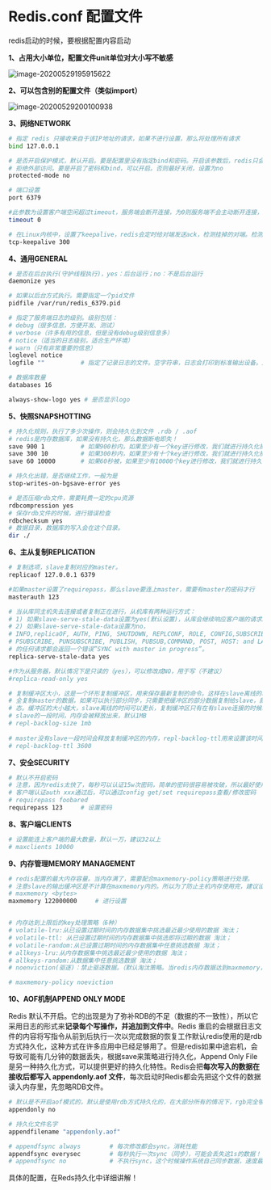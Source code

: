 # Redis.conf 配置文件

redis启动的时候，要根据配置内容启动

**1、占用大小单位，配置文件unit单位对大小写不敏感**

![image-20200529195915622](https://gitee.com/zero049/MyNoteImages/raw/master/image-20200529195915622.png)

**2、可以包含别的配置文件（类似import）**

![image-20200529200100938](https://gitee.com/zero049/MyNoteImages/raw/master/image-20200529200100938.png)



**3、网络NETWORK**

```bash
# 指定 redis 只接收来自于该IP地址的请求，如果不进行设置，那么将处理所有请求
bind 127.0.0.1

# 是否开启保护模式，默认开启。要是配置里没有指定bind和密码。开启该参数后，redis只会本地进行访问，
# 拒绝外部访问。要是开启了密码和bind，可以开启。否则最好关闭，设置为no
protected-mode no

# 端口设置
port 6379

#此参数为设置客户端空闲超过timeout，服务端会断开连接，为0则服务端不会主动断开连接，不能小于0
timeout 0

# 在Linux内核中，设置了keepalive，redis会定时给对端发送ack，检测挂掉的对端。检测到对端关闭需要两倍的设置值
tcp-keepalive 300
```



**4、通用GENERAL**

```bash
# 是否在后台执行(守护线程执行)，yes：后台运行；no：不是后台运行
daemonize yes

# 如果以后台方式执行。需要指定一个pid文件
pidfile /var/run/redis_6379.pid

# 指定了服务端日志的级别。级别包括：
# debug（很多信息，方便开发、测试）
# verbose（许多有用的信息，但是没有debug级别信息多）
# notice（适当的日志级别，适合生产环境）
# warn（只有非常重要的信息）
loglevel notice
logfile ""			# 指定了记录日志的文件。空字符串，日志会打印到标准输出设备。后台运行的redis标准输出是/dev/null

# 数据库数量
databases 16

always-show-logo yes # 是否显示logo

```



**5、快照SNAPSHOTTING**

```bash
# 持久化规则，执行了多少次操作，则会持久化到文件 .rdb / .aof
# redis是内存数据库，如果没有持久化，那么数据断电即失！
save 900 1			# 如果900秒内，如果至少有一个key进行修改，我们就进行持久化操作
save 300 10			# 如果300秒内，如果至少有十个key进行修改，我们就进行持久化操作
save 60 10000		# 如果60秒被，如果至少有10000个key进行修改，我们就进行持久化操作

# 持久化出错，是否继续工作，一般为是
stop-writes-on-bgsave-error yes

# 是否压缩rdb文件，需要耗费一定的cpu资源
rdbcompression yes
# 保存rdb文件的时候，进行错误检查
rdbchecksum yes
# 数据目录，数据库的写入会在这个目录。
dir ./

```



**6、主从复制REPLICATION**

```bash
# 复制选项，slave复制对应的master。
replicaof 127.0.0.1 6379

#如果master设置了requirepass，那么slave要连上master，需要有master的密码才行
masterauth 123

# 当从库同主机失去连接或者复制正在进行，从机库有两种运行方式：
# 1) 如果slave-serve-stale-data设置为yes(默认设置)，从库会继续响应客户端的请求。
# 2) 如果slave-serve-stale-data设置为no，
# INFO,replicaOF, AUTH, PING, SHUTDOWN, REPLCONF, ROLE, CONFIG,SUBSCRIBE, UNSUBSCRIBE,
# PSUBSCRIBE, PUNSUBSCRIBE, PUBLISH, PUBSUB,COMMAND, POST, HOST: and LATENCY命令之外
# 的任何请求都会返回一个错误”SYNC with master in progress”。
replica-serve-stale-data yes

#作为从服务器，默认情况下是只读的（yes），可以修改成NO，用于写（不建议）
#replica-read-only yes

# 复制缓冲区大小，这是一个环形复制缓冲区，用来保存最新复制的命令。这样在slave离线的时候，不需要完
# 全复制master的数据，如果可以执行部分同步，只需要把缓冲区的部分数据复制给slave，就能恢复正常复制状
# 态。缓冲区的大小越大，slave离线的时间可以更长，复制缓冲区只有在有slave连接的时候才分配内存。没有
# slave的一段时间，内存会被释放出来，默认1MB
# repl-backlog-size 1mb
 
# master没有slave一段时间会释放复制缓冲区的内存，repl-backlog-ttl用来设置该时间长度。单位为秒。
# repl-backlog-ttl 3600


```



**7、安全SECURITY**

```bash
# 默认不开启密码
# 注意，因为redis太快了，每秒可以认证15w次密码，简单的密码很容易被攻破，所以最好使用一个更复杂的密码
# 客户端认证auth xxx通过后，可以通过config get/set requirepass查看/修改密码
# requirepass foobared
requirepass 123		# 设置密码

```



**8、客户端CLIENTS**

```bash
# 设置能连上客户端的最大数量，默认一万，建议32以上
# maxclients 10000

```



**9、内存管理MEMORY MANAGEMENT**

```bash
# redis配置的最大内存容量。当内存满了，需要配合maxmemory-policy策略进行处理。
# 注意slave的输出缓冲区是不计算在maxmemory内的。所以为了防止主机内存使用完，建议设置的maxmemory需要更小一些
# maxmemory <bytes>
maxmemory 122000000		# 进行设置


# 内存达到上限后的key处理策略（6种）
# volatile-lru:从已设置过期时间的内存数据集中挑选最近最少使用的数据 淘汰；
# volatile-ttl: 从已设置过期时间的内存数据集中挑选即将过期的数据 淘汰；
# volatile-random:从已设置过期时间的内存数据集中任意挑选数据 淘汰；
# allkeys-lru:从内存数据集中挑选最近最少使用的数据 淘汰；
# allkeys-random:从数据集中任意挑选数据 淘汰；
# noenviction(驱逐)：禁止驱逐数据。（默认淘汰策略。当redis内存数据达到maxmemory，在该策略下，直接返回OOM错误）；

# maxmemory-policy noeviction

```



**10、AOF机制APPEND ONLY MODE**

Redis 默认不开启。它的出现是为了弥补RDB的不足（数据的不一致性），所以它采用日志的形式来**记录每个写操作，并追加到文件中**。Redis 重启的会根据日志文件的内容将写指令从前到后执行一次以完成数据的恢复工作默认redis使用的是rdb方式持久化，这种方式在许多应用中已经足够用了。但是redis如果中途宕机，会导致可能有几分钟的数据丢失，根据save来策略进行持久化，Append Only File是另一种持久化方式，可以提供更好的持久化特性。Redis会把**每次写入的数据在接收后都写入 appendonly.aof 文件**，每次启动时Redis都会先把这个文件的数据读入内存里，先忽略RDB文件。

```bash
# 默认是不开启aof模式的，默认是使用rdb方式持久化的，在大部分所有的情况下，rgb完全够用
appendonly no

# 持久化文件名字
appendfilename "appendonly.aof"

# appendfsync always		# 每次修改都会sync。消耗性能
appendfsync everysec		# 每秒执行一次sync（同步），可能会丢失这1s的数据！
# appendfsync no			# 不执行sync，这个时候操作系统自己同步数据，速度最快！


```

具体的配置，在Reds持久化中详细讲解！